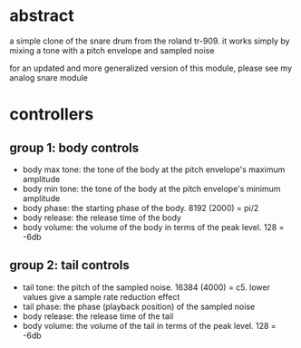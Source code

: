 # abstract

a simple clone of the snare drum from the roland tr-909. it works simply by mixing a tone with a pitch envelope and sampled noise

for an updated and more generalized version of this module, please see my analog snare module

# controllers

## group 1: body controls

- body max tone: the tone of the body at the pitch envelope's maximum amplitude
- body min tone: the tone of the body at the pitch envelope's minimum amplitude
- body phase: the starting phase of the body. 8192 (2000) = pi/2
- body release: the release time of the body
- body volume: the volume of the body in terms of the peak level. 128 = -6db

## group 2: tail controls

- tail tone: the pitch of the sampled noise. 16384 (4000) = c5. lower values give a sample rate reduction effect
- tail phase: the phase (playback position) of the sampled noise
- body release: the release time of the tail
- body volume: the volume of the tail in terms of the peak level. 128 = -6db